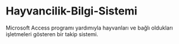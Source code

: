 # Hayvancilik-Bilgi-Sistemi
Microsoft Access programı yardımıyla hayvanları ve bağlı oldukları işletmeleri gösteren bir takip sistemi.
